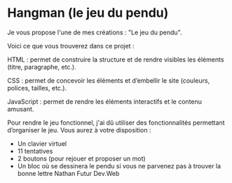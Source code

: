 # Hangman (le jeu du pendu)

Je vous propose l'une de mes créations : "Le jeu du pendu".

Voici ce que vous trouverez dans ce projet :

HTML : permet de construire la structure et de rendre visibles les éléments (titre, paragraphe, etc.).

CSS : permet de concevoir les éléments et d’embellir le site (couleurs, polices, tailles, etc.).

JavaScript : permet de rendre les éléments interactifs et le contenu amusant.

Pour rendre le jeu fonctionnel, j'ai dû utiliser des fonctionnalités permettant d’organiser le jeu. Vous aurez à votre disposition :

- Un clavier virtuel
- 11 tentatives
- 2 boutons (pour rejouer et proposer un mot)
- Un bloc où se dessinera le pendu si vous ne parvenez pas à trouver la bonne lettre
Nathan Futur Dev.Web






